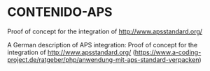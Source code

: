 # CONTENIDO-APS
Proof of concept for the integration of http://www.apsstandard.org/

A German description of APS integration:
Proof of concept for the integration of http://www.apsstandard.org/ (https://www.a-coding-project.de/ratgeber/php/anwendung-mit-aps-standard-verpacken)
